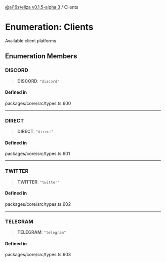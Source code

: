 [@ai16z/eliza v0.1.5-alpha.3](../index.md) / Clients

# Enumeration: Clients

Available client platforms

## Enumeration Members

### DISCORD

> **DISCORD**: `"discord"`

#### Defined in

packages/core/src/types.ts:600

***

### DIRECT

> **DIRECT**: `"direct"`

#### Defined in

packages/core/src/types.ts:601

***

### TWITTER

> **TWITTER**: `"twitter"`

#### Defined in

packages/core/src/types.ts:602

***

### TELEGRAM

> **TELEGRAM**: `"telegram"`

#### Defined in

packages/core/src/types.ts:603
